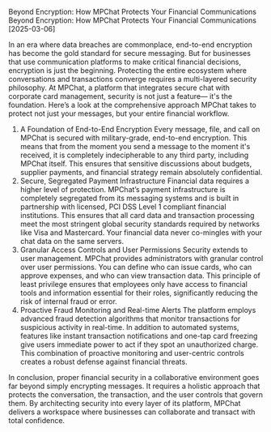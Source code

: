 Beyond Encryption: How MPChat Protects Your Financial Communications
Beyond Encryption: How MPChat Protects Your Financial Communications
[2025-03-06]

In an era where data breaches are commonplace, end-to-end encryption has become the gold standard for secure messaging. But for businesses that use communication platforms to make critical financial decisions, encryption is just the beginning. Protecting the entire ecosystem where conversations and transactions converge requires a multi-layered security philosophy.
At MPChat, a platform that integrates secure chat with corporate card management, security is not just a feature— it's the foundation. Here’s a look at the comprehensive approach MPChat takes to protect not just your messages, but your entire financial workflow.

1. A Foundation of End-to-End Encryption
   Every message, file, and call on MPChat is secured with military-grade, end-to-end encryption. This means that from the moment you send a message to the moment it's received, it is completely indecipherable to any third party, including MPChat itself. This ensures that sensitive discussions about budgets, supplier payments, and financial strategy remain absolutely confidential.
2. Secure, Segregated Payment Infrastructure
   Financial data requires a higher level of protection. MPChat’s payment infrastructure is completely segregated from its messaging systems and is built in partnership with licensed, PCI DSS Level 1 compliant financial institutions. This ensures that all card data and transaction processing meet the most stringent global security standards required by networks like Visa and Mastercard. Your financial data never co-mingles with your chat data on the same servers.
3. Granular Access Controls and User Permissions
   Security extends to user management. MPChat provides administrators with granular control over user permissions. You can define who can issue cards, who can approve expenses, and who can view transaction data. This principle of least privilege ensures that employees only have access to financial tools and information essential for their roles, significantly reducing the risk of internal fraud or error.
4. Proactive Fraud Monitoring and Real-time Alerts
   The platform employs advanced fraud detection algorithms that monitor transactions for suspicious activity in real-time. In addition to automated systems, features like instant transaction notifications and one-tap card freezing give users immediate power to act if they spot an unauthorized charge. This combination of proactive monitoring and user-centric controls creates a robust defense against financial threats.

In conclusion, proper financial security in a collaborative environment goes far beyond simply encrypting messages. It requires a holistic approach that protects the conversation, the transaction, and the user controls that govern them. By architecting security into every layer of its platform, MPChat delivers a workspace where businesses can collaborate and transact with total confidence.

